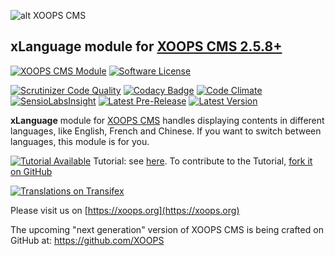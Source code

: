 ![alt XOOPS CMS](https://xoops.org/images/logoXoops4GithubRepository.png)
## xLanguage module for  [XOOPS CMS 2.5.8+](https://xoops.org)
[![XOOPS CMS Module](https://img.shields.io/badge/XOOPS%20CMS-Module-blue.svg)](https://xoops.org)
[![Software License](https://img.shields.io/badge/license-GPL-brightgreen.svg?style=flat)](LICENSE)

[![Scrutinizer Code Quality](https://img.shields.io/scrutinizer/g/XoopsModules25x/xlanguage.svg?style=flat)](https://scrutinizer-ci.com/g/XoopsModules25x/xlanguage/?branch=master)
[![Codacy Badge](https://api.codacy.com/project/badge/grade/177664bcc7874ab7bddc1192c59e480d)](https://www.codacy.com/app/mambax7/xlanguage_2)
[![Code Climate](https://img.shields.io/codeclimate/github/XoopsModules25x/xlanguage.svg?style=flat)](https://codeclimate.com/github/XoopsModules25x/xlanguage)
[![SensioLabsInsight](https://insight.sensiolabs.com/projects/f9b47b9f-9d03-4d6f-a639-badc6e3b1475/mini.png)](https://insight.sensiolabs.com/projects/f9b47b9f-9d03-4d6f-a639-badc6e3b1475)
[![Latest Pre-Release](https://img.shields.io/github/tag/XoopsModules25x/xlanguage.svg?style=flat)](https://github.com/XoopsModules25x/xlanguage/tags/)
[![Latest Version](https://img.shields.io/github/release/XoopsModules25x/xlanguage.svg?style=flat)](https://github.com/XoopsModules25x/xlanguage/releases/)

**xLanguage** module for [XOOPS CMS](https://xoops.org) handles displaying contents in different languages, like English, French and Chinese. If you want to switch between languages, this module is for you.

[![Tutorial Available](https://xoops.org/images/tutorial-available-blue.svg)](https://www.gitbook.com/book/xoops/xlanguage-tutorial/) Tutorial: see [here](https://www.gitbook.com/book/xoops/xlanguage-tutorial/).
To contribute to the Tutorial, [fork it on GitHub](https://github.com/XoopsDocs/xlanguage-tutorial)

[![Translations on Transifex](https://xoops.org/images/translations-transifex-blue.svg)](https://www.transifex.com/xoops)

Please visit us on  [https://xoops.org](https://xoops.org)

The upcoming "next generation" version of XOOPS CMS is being crafted on GitHub at: https://github.com/XOOPS

